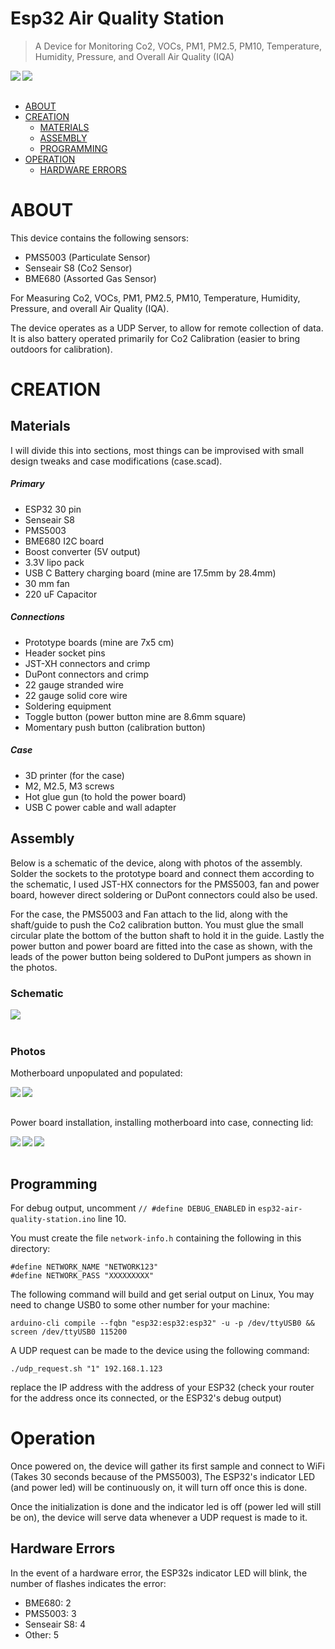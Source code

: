 # Esp32 Air Quality Station
> A Device for Monitoring Co2, VOCs, PM1, PM2.5, PM10, Temperature, Humidity, Pressure, and Overall Air Quality (IQA)

<img align="left" max-height="300" src="images/full-left.jpg">
<img align="left" max-height="300" src="images/full-right.jpg">
<br clear="left"/>
<br clear="left"/>

- [ABOUT](#about)
- [CREATION](#creation)
  * [MATERIALS](#materials)
  * [ASSEMBLY](#assembly)
  * [PROGRAMMING](#programming)
- [OPERATION](#operation)
  * [HARDWARE ERRORS](#hardware-errors)


# ABOUT
This device contains the following sensors:
- PMS5003    (Particulate Sensor)
- Senseair S8 (Co2 Sensor)
- BME680     (Assorted Gas Sensor)

For Measuring Co2, VOCs, PM1, PM2.5, PM10, Temperature, Humidity, Pressure, and overall Air Quality (IQA).

The device operates as a UDP Server, to allow for remote collection of data. It is also battery operated primarily for Co2 Calibration (easier to bring outdoors for calibration).

# CREATION

## Materials
I will divide this into sections, most things can be improvised with small design tweaks and case modifications (case.scad).

##### Primary
- ESP32 30 pin
- Senseair S8
- PMS5003
- BME680 I2C board
- Boost converter (5V output)
- 3.3V lipo pack
- USB C Battery charging board (mine are 17.5mm by 28.4mm)
- 30 mm fan
- 220 uF Capacitor

##### Connections
- Prototype boards (mine are 7x5 cm)
- Header socket pins
- JST-XH connectors and crimp
- DuPont connectors and crimp
- 22 gauge stranded wire
- 22 gauge solid core wire
- Soldering equipment
- Toggle button (power button mine are 8.6mm square)
- Momentary push button (calibration button)

##### Case
- 3D printer (for the case)
- M2, M2.5, M3 screws
- Hot glue gun (to hold the power board)
- USB C power cable and wall adapter

## Assembly

Below is a schematic of the device, along with photos of the assembly. Solder the sockets to the prototype board and connect them according to the schematic, I used JST-HX connectors for the PMS5003, fan and power board, however direct soldering or DuPont connectors could also be used.

For the case, the PMS5003 and Fan attach to the lid, along with the shaft/guide to push the Co2 calibration button. You must glue the small circular plate the bottom of the button shaft to hold it in the guide. Lastly the power button and power board are fitted into the case as shown, with the leads of the power button being soldered to DuPont jumpers as shown in the photos.

### Schematic

<img align="left" max-height="300" src="images/schematic.jpg">
<br clear="left"/>
<br clear="left"/>

### Photos

Motherboard unpopulated and populated:

<img align="left" max-height="300" src="images/empty-mb.jpg">
<img align="left" max-height="300" src="images/mb.jpg">
<br clear="left"/>
<br clear="left"/>

Power board installation, installing motherboard into case, connecting lid:

<img align="left" max-height="300" src="images/power-install.jpg">
<img align="left" max-height="300" src="images/mb-install.jpg">
<img align="left" max-height="300" src="images/full-open.jpg">
<br clear="left"/>
<br clear="left"/>

## Programming
For debug output, uncomment `// #define DEBUG_ENABLED` in `esp32-air-quality-station.ino` line 10.

You must create the file `network-info.h` containing the following in this directory:

```
#define NETWORK_NAME "NETWORK123"
#define NETWORK_PASS "XXXXXXXXX"
```

The following command will build and get serial output on Linux, You may need to change USB0 to some other number for your machine:
```
arduino-cli compile --fqbn "esp32:esp32:esp32" -u -p /dev/ttyUSB0 && screen /dev/ttyUSB0 115200
```

A UDP request can be made to the device using the following command:

```
./udp_request.sh "1" 192.168.1.123

```
replace the IP address with the address of your ESP32 (check your router for the address once its connected, or the ESP32's debug output)


# Operation
Once powered on, the device will gather its first sample and connect to WiFi (Takes 30 seconds because of the PMS5003), The ESP32's indicator LED (and power led) will be continuously on, it will turn off once this is done.

Once the initialization is done and the indicator led is off (power led will still be on), the device will serve data whenever a UDP request is made to it.

## Hardware Errors
In the event of a hardware error, the ESP32s indicator LED will blink, the number of flashes indicates the error:
- BME680:      2
- PMS5003:     3
- Senseair S8: 4
- Other:       5

